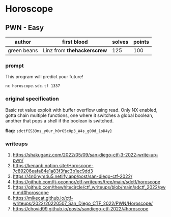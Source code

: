 # Horoscope
## PWN - Easy
| author      | first blood                  | solves | points |
|-------------|------------------------------| -- | --- |
| green beans | Linz from **thehackerscrew** | 125 | 100 |
### prompt
This program will predict your future!

`nc horoscope.sdc.tf 1337`

### original specification
Basic ret value exploit with buffer overflow using read. Only NX enabled, gotta chain multiple functions, one where it switches a global boolean, another that pops a shell if the boolean is switched. 

**flag:** `sdctf{S33ms_y0ur_h0rO5c0p3_W4s_g00d_1oD4y}`

### writeups
1. https://shakuganz.com/2022/05/09/san-diego-ctf-3-2022-write-up-pwn/
2. https://kenanb.notion.site/Horoscope-7c89206eafa84e1a83f3fac3b1ec9dd3
3. https://4n0nym4u5.netlify.app/post/san-diego-ctf-2022/
4. https://github.com/tj-oconnor/ctf-writeups/tree/main/sdctf/horoscope
5. https://github.com/thewhitecircle/ctf_writeups/blob/main/sdctf_2022/pwn.md#horoscope
6. https://mikecat.github.io/ctf-writeups/2022/20220507_San_Diego_CTF_2022/PWN/Horoscope/
7. https://chovid99.github.io/posts/sandiego-ctf-2022/#horoscope